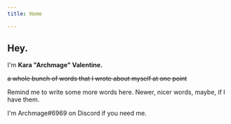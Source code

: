 ```yaml
---
title: Home

---
```

## Hey.

I'm **Kara "Archmage" Valentine.** 

~~a whole bunch of words that I wrote about myself at one point~~

Remind me to write some more words here. Newer, nicer words, maybe, if I have them.

I'm Archmage#6969 on Discord if you need me.
